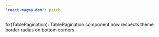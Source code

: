 ```yaml
---
'react-magma-dom': patch
---
```


fix(TablePagination): TablePagination component now respects theme border radius on bottom corners